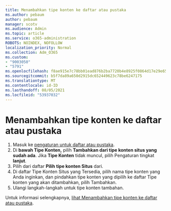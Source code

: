```yaml
---
title: Menambahkan tipe konten ke daftar atau pustaka
ms.author: pebaum
author: pebaum
manager: scotv
ms.audience: Admin
ms.topic: article
ms.service: o365-administration
ROBOTS: NOINDEX, NOFOLLOW
localization_priority: Normal
ms.collection: Adm_O365
ms.custom:
- "9003050"
- "5791"
ms.openlocfilehash: f8ae915e7c78bb01ead876b2ba7720b4e8925f0864d17e29e65a3f664a79dda1
ms.sourcegitcommit: b5f7da89a650d2915dc652449623c78be6247175
ms.translationtype: MT
ms.contentlocale: id-ID
ms.lasthandoff: 08/05/2021
ms.locfileid: "53937032"
---
```

# <a name="add-a-content-type-to-a-list-or-library"></a>Menambahkan tipe konten ke daftar atau pustaka

1. Masuk ke  [pengaturan untuk daftar atau pustaka](https://support.microsoft.com/en-us/office/edit-list-settings-in-sharepoint-online-4d35793b-246e-42a3-990c-563a83795b7f).
2. Di  **bawah Tipe Konten,** pilih  **Tambahkan dari tipe konten situs yang sudah ada**. Jika  **Tipe Konten**  tidak muncul, pilih Pengaturan tingkat  **lanjut**.
3. Pilih dari daftar  **Pilih tipe konten Situs**  dari.
4. Di daftar Tipe Konten Situs yang Tersedia, pilih nama tipe konten yang Anda inginkan, dan pindahkan tipe konten yang dipilih ke daftar Tipe konten yang akan ditambahkan, pilih Tambahkan.
5. Ulangi langkah-langkah untuk tipe konten tambahan.

Untuk informasi selengkapnya,  [lihat Menambahkan tipe konten ke daftar atau pustaka](https://support.microsoft.com/en-us/office/add-a-content-type-to-a-list-or-library-917366ae-f7a2-47ad-87a5-9689a1884e60).